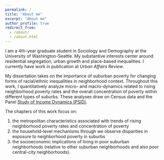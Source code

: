 ```yaml
---
permalink: /
title: "About me"
excerpt: "About me"
author_profile: true
redirect_from: 
  - /about/
  - /about.html
---
```


I am a 4th-year graduate student in Sociology and Demography at the University of Washington-Seattle. My substantive interests center around residential segregation, urban growth and place-based inequalities. I currently have work in publication at _Urban Affairs Review_.

My dissertation takes on the importance of suburban poverty for changing forms of racial/ethnic inequalities in neighborhood context. Throughout this work, I quantitatively analyze micro- and macro-dynamics related to rising neighborhood poverty rates and the overall concentration of poverty within different types of suburbs. These analyses draw on Census data and the Panel [Study of Income Dynamics (PSID)](psid.org). 

The chapters of this work focus on:
  1. the metropolitan characteristics associated with trends of rising neighborhood poverty rates and concentration of poverty
  2. the household-level mechanisms through we observe disparities in exposure to neighborhood poverty in suburbs 
  3. the socioeconomic implications of living in poor suburban neighborhoods (relative to other suburban neighborhoods and also poor central-city neighborhoods).

